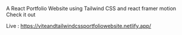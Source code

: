 A React Portfolio Website using Tailwind CSS and react framer motion
Check it out

Live : https://viteandtailwindcssportfoliowebsite.netlify.app/
